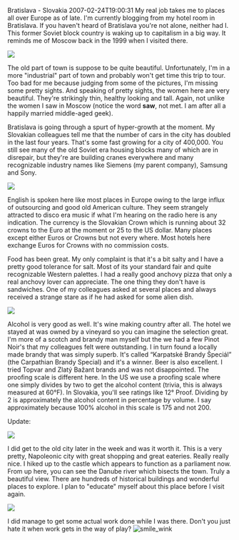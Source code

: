 Bratislava - Slovakia
2007-02-24T19:00:31
My real job takes me to places all over Europe as of late. I'm currently blogging from my hotel room in Bratislava. If you haven't heard of Bratislava you're not alone, neither had I. This former Soviet block country is waking up to capitalism in a big way. It reminds me of Moscow back in the 1999 when I visited there.

[![](/content/images/blog/WindowsLiveWriter/BrataslaviaSlovakia_1817/Bratislavsky_hrad.jpg)](/content/images/blog/WindowsLiveWriter/BrataslaviaSlovakia_1817/Bratislavsky_hrad%5B1%5D.jpg)

The old part of town is suppose to be quite beautiful. Unfortunately, I'm in a more "industrial" part of town and probably won't get time this trip to tour. Too bad for me because judging from some of the pictures, I'm missing some pretty sights. And speaking of pretty sights, the women here are very beautiful. They're strikingly thin, healthy looking and tall. Again, not unlike the women I saw in Moscow (notice the word **saw**, not met. I am after all a happily married middle-aged geek).

Bratislava is going through a spurt of hyper-growth at the moment. My Slovakian colleagues tell me that the number of cars in the city has doubled in the last four years. That's some fast growing for a city of 400,000. You still see many of the old Soviet era housing blocks many of which are in disrepair, but they're are building cranes everywhere and many recognizable industry names like Siemens (my parent company), Samsung and Sony.

[![](/content/images/blog/WindowsLiveWriter/BrataslaviaSlovakia_1817/Bratislava_square.jpg)](/content/images/blog/WindowsLiveWriter/BrataslaviaSlovakia_1817/Bratislava_square%5B1%5D.jpg)

English is spoken here like most places in Europe owing to the large influx of outsourcing and good old American culture. They seem strangely attracted to disco era music if what I'm hearing on the radio here is any indication. The currency is the Slovakian Crown which is running about 32 crowns to the Euro at the moment or 25 to the US dollar. Many places except either Euros or Crowns but not every where. Most hotels here exchange Euros for Crowns with no commission costs.

Food has been great. My only complaint is that it's a bit salty and I have a pretty good tolerance for salt. Most of its your standard fair and quite recognizable Western palettes. I had a really good anchovy pizza that only a real anchovy lover can appreciate. The one thing they don't have is sandwiches. One of my colleagues asked at several places and always received a strange stare as if he had asked for some alien dish.

[![](/content/images/blog/WindowsLiveWriter/BrataslaviaSlovakia_1817/Bratislava_building.jpg)](/content/images/blog/WindowsLiveWriter/BrataslaviaSlovakia_1817/Bratislava_building%5B1%5D.jpg)

Alcohol is very good as well. It's wine making country after all. The hotel we stayed at was owned by a vineyard so you can imagine the selection great. I'm more of a scotch and brandy man myself but the we had a few Pinot Noir's that my colleagues felt were outstanding. I in turn found a locally made brandy that was simply superb. It's called “Karpatské Brandy Špeciál” (the Carpathian Brandy Special) and it's a winner. Beer is also excellent. I tried Topvar and Zlatý Bažant brands and was not disappointed. The proofing scale is different here. In the US we use a proofing scale where one simply divides by two to get the alcohol content (trivia, this is always measured at 60°F). In Slovakia, you'll see ratings like 12° Proof. Dividing by 2 is approximately the alcohol content in percentage by volume. I say approximately because 100% alcohol in this scale is 175 and not 200.

Update:

[![](/content/images/blog/WindowsLiveWriter/BrataslaviaSlovakia_1817/Bratislava_street.jpg)](/content/images/blog/WindowsLiveWriter/BrataslaviaSlovakia_1817/Bratislava_street%5B1%5D.jpg)

I did get to the old city later in the week and was it worth it. This is a very pretty, Napoleonic city with great shopping and great eateries. Really really nice. I hiked up to the castle which appears to function as a parliament now. From up here, you can see the Danube river which bisects the town. Truly a beautiful view. There are hundreds of historical buildings and wonderful places to explore. I plan to "educate" myself about this place before I visit again.

[![](/content/images/blog/WindowsLiveWriter/BrataslaviaSlovakia_1817/Bratislava_divadlo.jpg)](/content/images/blog/WindowsLiveWriter/BrataslaviaSlovakia_1817/Bratislava_divadlo%5B1%5D.jpg)

I did manage to get some actual work done while I was there. Don't you just hate it when work gets in the way of play? ![smile_wink](http://spaces.live.com/rte/emoticons/smile_wink.gif)
